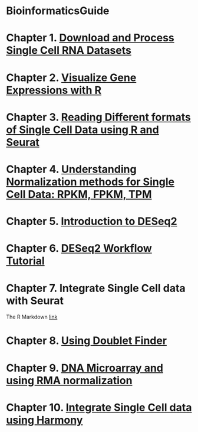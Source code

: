 # BioinformaticsGuide

# Chapter 1. [Download and Process Single Cell RNA Datasets](https://github.com/witchhead/BioinformaticsGuide/blob/main/1-DownloadProcessDatasets.md)

# Chapter 2. [Visualize Gene Expressions with R](https://github.com/witchhead/BioinformaticsGuide/blob/main/2-VisualizeGeneExpression.md)

# Chapter 3. [Reading Different formats of Single Cell Data using R and Seurat](https://github.com/witchhead/BioinformaticsGuide/blob/main/3-ReadingDifferentFormatSingleCellData.md)

# Chapter 4. [Understanding Normalization methods for Single Cell Data: RPKM, FPKM, TPM](https://github.com/witchhead/BioinformaticsGuide/blob/main/4-RPKM-FPKM-TPM.md)

# Chapter 5. [Introduction to DESeq2](https://github.com/witchhead/BioinformaticsGuide/blob/main/5-DeSeq2Intro.md)

# Chapter 6. [DESeq2 Workflow Tutorial](https://github.com/witchhead/BioinformaticsGuide/blob/main/6-DeSeq2Workflow.md)

# Chapter 7. Integrate Single Cell data with Seurat
The R Markdown [link](https://github.com/witchhead/BioinformaticsGuide/blob/main/RMD/7-IntegrateScRNASeqSeurat.Rmd)

# Chapter 8. [Using Doublet Finder](https://github.com/witchhead/BioinformaticsGuide/blob/main/8-DoubletFinder.md)

# Chapter 9. [DNA Microarray and using RMA normalization](https://github.com/witchhead/BioinformaticsGuide/blob/main/9-RMAnormalizationMicroarray.md)

# Chapter 10. [Integrate Single Cell data using Harmony](https://github.com/witchhead/BioinformaticsGuide/blob/main/10-IntegrateScRNASeqHarmony.md)
